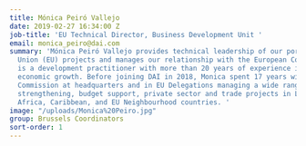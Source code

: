 ```yaml
---
title: Mónica Peiró Vallejo
date: 2019-02-27 16:34:00 Z
job-title: 'EU Technical Director, Business Development Unit '
email: monica_peiro@dai.com
summary: 'Mónica Peiró Vallejo provides technical leadership of our portfolio of European
  Union (EU) projects and manages our relationship with the European Commission. Monica
  is a development practitioner with more than 20 years of experience in sustainable
  economic growth. Before joining DAI in 2018, Monica spent 17 years with the European
  Commission at headquarters and in EU Delegations managing a wide range of institutional
  strengthening, budget support, private sector and trade projects in Latin America,
  Africa, Caribbean, and EU Neighbourhood countries. '
image: "/uploads/Monica%20Peiro.jpg"
group: Brussels Coordinators
sort-order: 1
---
```


